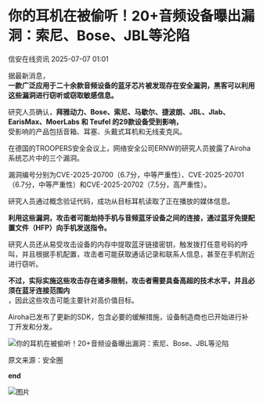 #  你的耳机在被偷听！20+音频设备曝出漏洞：索尼、Bose、JBL等沦陷  
 信安在线资讯   2025-07-07 01:01  
  
据最新消息，  
**一款广泛应用于二十余款音频设备的蓝牙芯片被发现存在安全漏洞，黑客可以利用这些漏洞进行窃听或窃取敏感信息。**  
  
研究人员确认，**拜雅动力、Bose、索尼、马歇尔、捷波朗、JBL、Jlab、EarisMax、MoerLabs 和 Teufel 的29款设备受到影响，**  
受影响的产品包括音箱、耳塞、头戴式耳机和无线麦克风。  
  
在德国的TROOPERS安全会议上，网络安全公司ERNW的研究人员披露了Airoha系统芯片中的三个漏洞。  
  
漏洞编号分别为CVE-2025-20700（6.7分，中等严重性）、CVE-2025-20701（6.7分，中等严重性）和CVE-2025-20702（7.5分，高严重性）。  
  
研究人员通过概念验证代码，成功从目标耳机读取了正在播放的媒体信息。  
  
**利用这些漏洞，攻击者可能劫持手机与音频蓝牙设备之间的连接，通过蓝牙免提配置文件（HFP）向手机发送指令。**  
  
研究人员还从易受攻击设备的内存中提取蓝牙链接密钥，触发拨打任意号码的呼叫，并且根据手机配置，攻击者可能获取通话记录和联系人信息，甚至在手机附近进行窃听。  
  
**不过，实际实施这些攻击存在诸多限制，攻击者需要具备高超的技术水平，并且必须在蓝牙连接范围内**  
，因此这些攻击可能主要针对高价值目标。  
  
Airoha已发布了更新的SDK，包含必要的缓解措施，设备制造商也已开始进行补丁开发和分发。  
  
![你的耳机在被偷听！20+音频设备曝出漏洞：索尼、Bose、JBL等沦陷](https://mmbiz.qpic.cn/sz_mmbiz_png/aBHpjnrGylg9jvOicP46qibfC6YacqDDXiaR0VE5xicRib5vF61I9ZzEib8s12GZSQR9GqhXbbttSjTcH0Wbv3QxDvBg/640?wx_fmt=png&from=appmsg&tp=wxpic&wxfrom=5&wx_lazy=1 "")  
  
  
  
原文来源：安全圈  
  
**end**  
  
  
  
![图片](https://mmbiz.qpic.cn/mmbiz_png/P4iaXc3dZWwUh6aAJKHdg03U8MjI2BEHkyyjjNjRoqoG8lLIcwFpiczlibBXqXloia8NEd73sa6nyawS8ic3gtO2exQ/640?wx_fmt=other&wxfrom=5&wx_lazy=1&wx_co=1&tp=webp "")  
  
  
  
